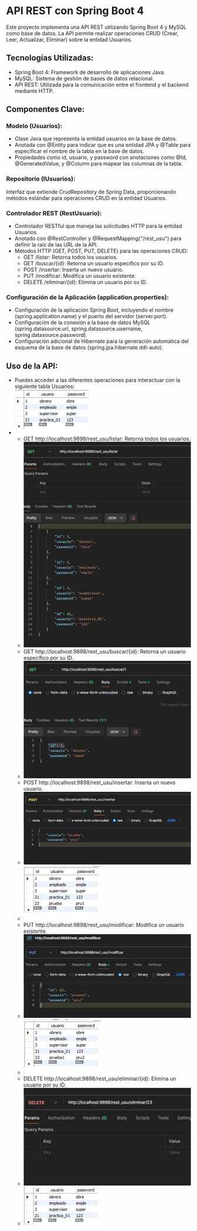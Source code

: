 # API REST con Spring Boot 4
Este proyecto implementa una API REST utilizando Spring Boot 4 y MySQL como base de datos. La API permite realizar operaciones CRUD (Crear, Leer, Actualizar, Eliminar) sobre la entidad Usuarios.

## Tecnologías Utilizadas:

- Spring Boot 4: Framework de desarrollo de aplicaciones Java.
- MySQL: Sistema de gestión de bases de datos relacional.
- API REST: Utilizada para la comunicación entre el frontend y el backend mediante HTTP.

## Componentes Clave:
 
### Modelo (Usuarios):

- Clase Java que representa la entidad usuarios en la base de datos.
- Anotada con @Entity para indicar que es una entidad JPA y @Table para especificar el nombre de la tabla en la base de datos.
- Propiedades como id, usuario, y password con anotaciones como @Id, @GeneratedValue, y @Column para mapear las columnas de la tabla.

### Repositorio (IUsuarios):

Interfaz que extiende CrudRepository de Spring Data, proporcionando métodos estándar para operaciones CRUD en la entidad Usuarios.

### Controlador REST (RestUsuario):

- Controlador RESTful que maneja las solicitudes HTTP para la entidad Usuarios.
- Anotado con @RestController y @RequestMapping("/rest_usu") para definir la raíz de las URL de la API.
- Métodos HTTP (GET, POST, PUT, DELETE) para las operaciones CRUD:
   - GET /listar: Retorna todos los usuarios.
   - GET /buscar/{id}: Retorna un usuario específico por su ID.
   - POST /insertar: Inserta un nuevo usuario.
   - PUT /modificar: Modifica un usuario existente.
   - DELETE /eliminar/{id}: Elimina un usuario por su ID.

### Configuración de la Aplicación (application.properties):

- Configuración de la aplicación Spring Boot, incluyendo el nombre (spring.application.name) y el puerto del servidor (server.port).
- Configuración de la conexión a la base de datos MySQL (spring.datasource.url, spring.datasource.username, spring.datasource.password).
- Configuración adicional de Hibernate para la generación automática del esquema de la base de datos (spring.jpa.hibernate.ddl-auto).

## Uso de la API:
- Puedes acceder a las diferentes operaciones para interactuar con la siguiente tabla Usuarios:
- ![Bd Tabla Usuarios](img/bd.png)
  - GET http://localhost:9898/rest_usu/listar: Retorna todos los usuarios.
  - ![GET listar](img/GETlistar.png)
  - GET http://localhost:9898/rest_usu/buscar/{id}: Retorna un usuario específico por su ID.
  - ![GET Buscar](img/GETbuscar.png)
  - POST http://localhost:9898/rest_usu/insertar: Inserta un nuevo usuario.
  - ![POST insertar](img/POSTinsertar.png)
  - ![POST insertarbd](img/POSTinsetarbd.png)
  - PUT http://localhost:9898/rest_usu/modificar: Modifica un usuario existente.
  - ![PUT modificar](img/PUTmodificar.png)
  - ![PUT modificarbd](img/PUTmodificarbd.png)
  - DELETE http://localhost:9898/rest_usu/eliminar/{id}: Elimina un usuario por su ID.
  - ![DELETE eliminar](img/DELETEelminar.png)
  - ![DELETE eliminarbd](img/DELETEelminarbd.png)
